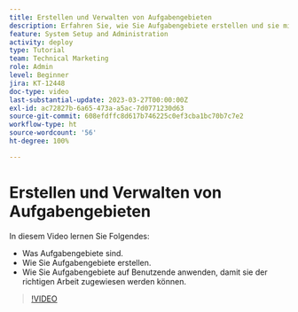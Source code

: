 ```yaml
---
title: Erstellen und Verwalten von Aufgabengebieten
description: Erfahren Sie, wie Sie Aufgabengebiete erstellen und sie mit Benutzenden verknüpfen, um bessere Zuweisungen vorzunehmen.
feature: System Setup and Administration
activity: deploy
type: Tutorial
team: Technical Marketing
role: Admin
level: Beginner
jira: KT-12448
doc-type: video
last-substantial-update: 2023-03-27T00:00:00Z
exl-id: ac72827b-6a65-473a-a5ac-7d0771230d63
source-git-commit: 608efdffc8d617b746225c0ef3cba1bc70b7c7e2
workflow-type: ht
source-wordcount: '56'
ht-degree: 100%

---
```


# Erstellen und Verwalten von Aufgabengebieten

In diesem Video lernen Sie Folgendes:

* Was Aufgabengebiete sind.
* Wie Sie Aufgabengebiete erstellen.
* Wie Sie Aufgabengebiete auf Benutzende anwenden, damit sie der richtigen Arbeit zugewiesen werden können.

>[!VIDEO](https://video.tv.adobe.com/v/3452435/?quality=12&learn=on&enablevpops&captions=ger)

